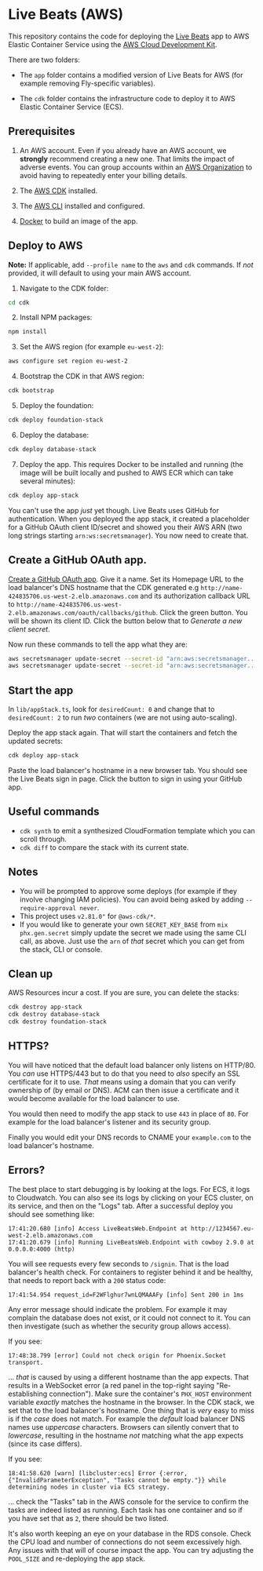 # Live Beats (AWS)

This repository contains the code for deploying the [Live Beats](https://github.com/fly-apps/live_beats) app to AWS Elastic Container Service using the [AWS Cloud Development Kit](https://aws.amazon.com/cdk/).

There are two folders:

- The `app` folder contains a modified version of Live Beats for AWS (for example removing Fly-specific variables).

- The `cdk` folder contains the infrastructure code to deploy it to AWS Elastic Container Service (ECS).

## Prerequisites

1. An AWS account. Even if you already have an AWS account, we **strongly** recommend creating a new one. That limits the impact of adverse events. You can group accounts within an [AWS Organization](https://docs.aws.amazon.com/controltower/latest/userguide/organizations.html) to avoid having to repeatedly enter your billing details.

2. The [AWS CDK](https://docs.aws.amazon.com/cdk/v2/guide/getting_started.html#getting_started_install) installed.

3. The [AWS CLI](https://docs.aws.amazon.com/cli/latest/userguide/getting-started-install.html) installed and configured.

4. [Docker](https://docs.docker.com/get-docker/) to build an image of the app.

## Deploy to AWS

**Note:** If applicable, add `--profile name` to the `aws` and `cdk` commands. If _not_ provided, it will default to using your main AWS account.

1. Navigate to the CDK folder:

```bash
cd cdk
```

2. Install NPM packages:

```bash
npm install
```

3. Set the AWS region (for example `eu-west-2`):

```bash
aws configure set region eu-west-2
```

4. Bootstrap the CDK in that AWS region:

```bash
cdk bootstrap
```

5. Deploy the foundation:

```bash
cdk deploy foundation-stack
```

6. Deploy the database:

```bash
cdk deploy database-stack
```

7. Deploy the app. This requires Docker to be installed and running (the image will be built locally and pushed to AWS ECR which can take several minutes):

```bash
cdk deploy app-stack
```

You can't use the app _just_ yet though. Live Beats uses GitHub for authentication. When you deployed the app stack, it created a placeholder for a GitHub OAuth client ID/secret and showed you their AWS ARN (two long strings starting `arn:ws:secretsmanager`). You now need to create that.

## Create a GitHub OAuth app.

[Create a GitHub OAuth app](https://github.com/settings/applications/new). Give it a name. Set its Homepage URL to the load balancer's DNS hostname that the CDK generated e.g `http://name-424835706.us-west-2.elb.amazonaws.com` and its authorization callback URL to `http://name-424835706.us-west-2.elb.amazonaws.com/oauth/callbacks/github`. Click the green button. You will be shown its client ID. Click the button below that to _Generate a new client secret_.

Now run these commands to tell the app what they are:

```bash
aws secretsmanager update-secret --secret-id "arn:aws:secretsmanager...the-github-client-id-one" --secret-string "your-github-client-id"
aws secretsmanager update-secret --secret-id "arn:aws:secretsmanager...the-github-client-secret-one" --secret-string "your-github-client-secret"
```

## Start the app

In `lib/appStack.ts`, look for `desiredCount: 0` and change that to `desiredCount: 2` to run _two_ containers (we are not using auto-scaling).

Deploy the app stack again. That will start the containers and fetch the updated secrets:

```bash
cdk deploy app-stack
```

Paste the load balancer's hostname in a new browser tab. You should see the Live Beats sign in page. Click the button to sign in using your GitHub app.

## Useful commands

- `cdk synth` to emit a synthesized CloudFormation template which you can scroll through.
- `cdk diff` to compare the stack with its current state.

## Notes

- You will be prompted to approve some deploys (for example if they involve changing IAM policies). You can avoid being asked by adding `--require-approval never`.
- This project uses `v2.81.0"` for `@aws-cdk/*`.
- If you would like to generate your own `SECRET_KEY_BASE` from `mix phx.gen.secret` simply update the secret we made using the same CLI call, as above. Just use the `arn` of _that_ secret which you can get from the stack, CLI or console.

## Clean up

AWS Resources incur a cost. If you are sure, you can delete the stacks:

```bash
cdk destroy app-stack
cdk destroy database-stack
cdk destroy foundation-stack
```

## HTTPS?

You will have noticed that the default load balancer only listens on HTTP/80. You _can_ use HTTPS/443 but to do that you need to _also_ specify an SSL certificate for it to use. _That_ means using a domain that you can verify ownership of (by email or DNS). ACM can then issue a certificate and it would become available for the load balancer to use.

You would then need to modify the app stack to use `443` in place of `80`. For example for the load balancer's listener and its security group.

Finally you would edit your DNS records to CNAME your `example.com` to the load balancer's hostname.

## Errors?

The best place to start debugging is by looking at the logs. For ECS, it logs to Cloudwatch. You can also see its logs by clicking on your ECS cluster, on its service, and then on the "Logs" tab. After a successful deploy you should see something like:

```
17:41:20.680 [info] Access LiveBeatsWeb.Endpoint at http://1234567.eu-west-2.elb.amazonaws.com
17:41:20.679 [info] Running LiveBeatsWeb.Endpoint with cowboy 2.9.0 at 0.0.0.0:4000 (http)
```

You will see requests every few seconds to `/signin`. That is the load balancer's health check. For containers to register behind it and be healthy, that needs to report back with a `200` status code:

```
17:41:54.954 request_id=F2WFlghur7wnLQMAAAFy [info] Sent 200 in 1ms
```

Any error message should indicate the problem. For example it may complain the database does not exist, or it could not connect to it. You can then investigate (such as whether the security group allows access).

If you see:

```
17:48:38.799 [error] Could not check origin for Phoenix.Socket transport.
```

... _that_ is caused by using a different hostname than the app expects. That results in a WebSocket error (a red panel in the top-right saying "Re-establishing connection"). Make sure the container's `PHX_HOST` environment variable _exactly_ matches the hostname in the browser. In the CDK stack, we set that to the load balancer's hostname. One thing that is _very_ easy to miss is if the _case_ does not match. For example the _default_ load balancer DNS names use _uppercase_ characters. Browsers can silently convert that to _lowercase_, resulting in the hostname _not_ matching what the app expects (since its case differs).

If you see:

```
18:41:58.620 [warn] [libcluster:ecs] Error {:error, {"InvalidParameterException", "Tasks cannot be empty."}} while determining nodes in cluster via ECS strategy.
```

... check the "Tasks" tab in the AWS console for the service to confirm the tasks are indeed listed as running. Each task has one container and so if you have set that as `2`, there should be two listed.

It's also worth keeping an eye on your database in the RDS console. Check the CPU load and number of connections do not seem excessively high. Any issues with that will of course impact the app. You can try adjusting the `POOL_SIZE` and re-deploying the app stack.
